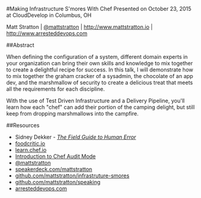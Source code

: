 #Making Infrastructure S'mores With Chef
Presented on October 23, 2015 at CloudDevelop in Columbus, OH

Matt Stratton | [@mattstratton](https://twitter.com/mattstratton) | http://www.mattstratton.io | http://www.arresteddevops.com

##Abstract

When defining the configuration of a system, different domain experts in your organization can bring their own skills and knowledge to mix together to create a delightful recipe for success. In this talk, I will demonstrate how to mix together the graham cracker of a sysadmin, the chocolate of an app dev, and the marshmallow of security to create a delicious treat that meets all the requirements for each discipline.

With the use of Test Driven Infrastructure and a Delivery Pipeline, you'll learn how each "chef" can add their portion of the camping delight, but still keep from dropping marshmallows into the campfire.

##Resources
- Sidney Dekker - [*The Field Guide to Human Error*](http://www.amazon.com/Field-Guide-Understanding-Human-Error/dp/1472439058)
- [foodcritic.io](http://foodcritic.io)
- [learn.chef.io](http://learn.chef.io)
- [Introduction to Chef Audit Mode](http://jtimberman.housepub.org/blog/2015/04/03/chef-audit-mode-introduction/)
- [@mattstratton](https://twitter.com/mattstratton)
- [speakerdeck.com/mattstratton](http://speakerdeck.com/mattstratton)
- [github.com/mattstratton/infrastruture-smores](https://github.com/mattstratton/infrastruture-smores)
- [github.com/mattstratton/speaking](https://github.com/mattstratton/speaking)
- [arresteddevops.com](https://arresteddevops.com)
